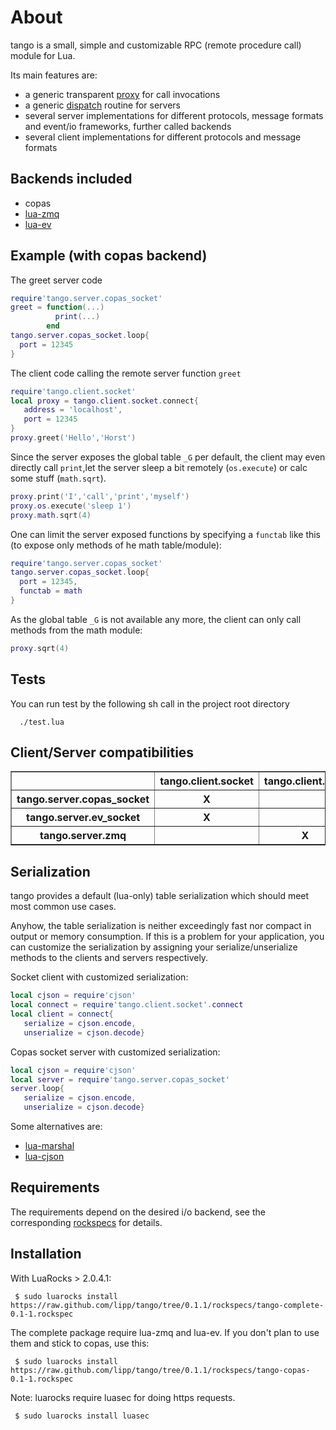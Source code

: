 About
=======

tango is a small, simple and customizable RPC (remote procedure call)
module for Lua.

Its main features are:

* a generic transparent [proxy](https://github.com/lipp/tango/tree/0.1.1/tango/proxy.lua) for call invocations
* a generic [dispatch](https://github.com/lipp/tango/tree/0.1.1/tango/dispatch.lua) routine for servers
* several server implementations for different protocols, message formats and event/io
frameworks, further called backends
* several client implementations for different protocols and message formats


Backends included
---------------------

* copas  
* [lua-zmq](https://github.com/Neopallium/lua-zmq)
* [lua-ev](https://github.com/brimworks/lua-ev)

Example (with copas backend)
--------------------------------
The greet server code 

```lua
require'tango.server.copas_socket'
greet = function(...)
          print(...)
        end         
tango.server.copas_socket.loop{
  port = 12345
}
```

The client code calling the remote server function `greet`
      
```lua
require'tango.client.socket'
local proxy = tango.client.socket.connect{
   address = 'localhost',
   port = 12345
}
proxy.greet('Hello','Horst')
```

Since the server exposes the global table `_G` per default, the client may even
directly call `print`,let the server sleep a bit remotely
(`os.execute`) or calc some stuff (`math.sqrt`).

```lua
proxy.print('I','call','print','myself')         
proxy.os.execute('sleep 1')
proxy.math.sqrt(4)
```

One can limit the server exposed functions by specifying a `functab`
like this (to expose only methods of he math table/module):

```lua
require'tango.server.copas_socket'
tango.server.copas_socket.loop{
  port = 12345,
  functab = math
}
```

As the global table `_G` is not available any more, the client can
only call methods from the math module:

```lua
proxy.sqrt(4)
```


Tests
------

You can run test by the following sh call in the project root directory

      ./test.lua

Client/Server compatibilities
-----------------------------

<table border="1">               
        <tr>
                <th></th><th>tango.client.socket</th><th>tango.client.zmq</th>
        </tr>
        <tr>
                <th>tango.server.copas_socket</th><th>X</th><th></th>
        </tr>
        <tr>
                <th>tango.server.ev_socket</th><th>X</th><th></th>
        </tr>
        <tr>
                <th>tango.server.zmq</th><th></th><th>X</th>
        </tr>
</table>


Serialization
-------------
tango provides a default (lua-only) table serialization which should
meet most common use cases.

Anyhow, the table serialization is neither exceedingly fast nor
compact in output or memory consumption. If this is a problem for your application, you can
customize the serialization by assigning your serialize/unserialize
methods to the clients and servers respectively.

Socket client with customized serialization:

```lua
local cjson = require'cjson'
local connect = require'tango.client.socket'.connect
local client = connect{
   serialize = cjson.encode,
   unserialize = cjson.decode}
```

Copas socket server with customized serialization:

```lua
local cjson = require'cjson'
local server = require'tango.server.copas_socket'
server.loop{
   serialize = cjson.encode,
   unserialize = cjson.decode}
```

Some alternatives are:

* [lua-marshal](https://github.com/richardhundt/lua-marshal)
* [lua-cjson](http://www.kyne.com.au/~mark/software/lua-cjson.php)

Requirements
------------

The requirements depend on the desired i/o backend, see the
corresponding [rockspecs](https://github.com/lipp/tango/tree/0.1.1/rockspecs) for details.


Installation
-------------
With LuaRocks > 2.0.4.1:

     $ sudo luarocks install https://raw.github.com/lipp/tango/tree/0.1.1/rockspecs/tango-complete-0.1-1.rockspec

The complete package require lua-zmq and lua-ev. If you don't plan to
use them and stick to copas, use this:
  
     $ sudo luarocks install https://raw.github.com/lipp/tango/tree/0.1.1/rockspecs/tango-copas-0.1-1.rockspec

Note: luarocks require luasec for doing https requests.

     $ sudo luarocks install luasec
